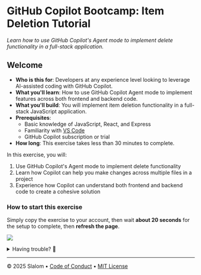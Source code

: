 # GitHub Copilot Bootcamp: Item Deletion Tutorial

_Learn how to use GitHub Copilot's Agent mode to implement delete functionality in a full-stack application._

## Welcome

- **Who is this for**: Developers at any experience level looking to leverage AI-assisted coding with GitHub Copilot.
- **What you'll learn**: How to use GitHub Copilot Agent mode to implement features across both frontend and backend code.
- **What you'll build**: You will implement item deletion functionality in a full-stack JavaScript application.
- **Prerequisites**:
  - Basic knowledge of JavaScript, React, and Express
  - Familiarity with [VS Code](https://code.visualstudio.com/)
  - GitHub Copilot subscription or trial
- **How long**: This exercise takes less than 30 minutes to complete.

In this exercise, you will:

1. Use GitHub Copilot's Agent mode to implement delete functionality
2. Learn how Copilot can help you make changes across multiple files in a project
3. Experience how Copilot can understand both frontend and backend code to create a cohesive solution

### How to start this exercise

Simply copy the exercise to your account, then wait **about 20 seconds** for the setup to complete, then **refresh the page**.

[![](https://img.shields.io/badge/Copy%20Exercise-%E2%86%92-1f883d?style=for-the-badge&logo=github&labelColor=197935)](https://github.com/new?template_owner=ilan-klinghofer&template_name=copilot-bootcamp-starter&owner=%40me&name=copilot-bootcamp-item-deletion&description=Exercise:+Implement+item+deletion+with+GitHub+Copilot&visibility=public)

<details>
<summary>Having trouble? 🤷</summary><br/>

When copying the exercise, we recommend the following settings:

- For owner, choose your personal account or an organization to host the repository.
- We recommend creating a public repository, since private repositories will use Actions minutes.
   
If the exercise isn't ready in 20 seconds, please check the Actions tab.

- Check to see if a job is running. Sometimes it simply takes a bit longer.
- If the page shows a failed job, please submit an issue.

</details>

---

&copy; 2025 Slalom &bull; [Code of Conduct](https://www.contributor-covenant.org/version/2/1/code_of_conduct/code_of_conduct.md) &bull; [MIT License](https://gh.io/mit)